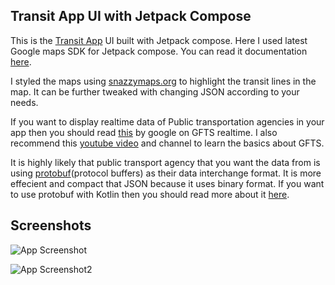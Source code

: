 
## Transit App UI with Jetpack Compose

This is the [Transit App](https://transitapp.com) UI built with Jetpack compose. 
Here I used latest Google maps SDK for Jetpack compose. You can read it documentation [here](https://developers.google.com/maps/documentation/android-sdk/maps-compose).

I styled the maps using [snazzymaps.org](https://snazzymaps.com/) to highlight the transit lines in the map. It can be further tweaked with changing JSON according to your needs. 

If you want to display realtime data of Public transportation agencies in your app then you should read [this](https://developers.google.com/transit/gtfs-realtime?hl=en) by google on GFTS realtime. I also recommend this [youtube video](https://www.youtube.com/watch?v=8OQKHhu1VgQ) and channel to learn the basics about GFTS.

It is highly likely that public transport agency that you want the data from is using [protobuf](https://protobuf.dev/)(protocol buffers) as their data interchange format. It is more effecient and compact that JSON because it uses binary format. If you want to use protobuf with Kotlin then you should read more about it [here](https://kotlinlang.org/api/kotlinx.serialization/kotlinx-serialization-protobuf/kotlinx.serialization.protobuf/-proto-buf/).



## Screenshots

![App Screenshot](https://i.ibb.co/jv1Sz9N/Screenshot-20230219-193135.png)



![App Screenshot2](https://i.ibb.co/MnBXdXL/Screenshot-20230219-193219.png)


